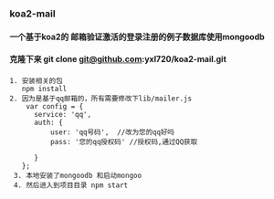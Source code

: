 ### koa2-mail
#### 一个基于koa2的 邮箱验证激活的登录注册的例子数据库使用mongoodb

#### 克隆下来 git clone git@github.com:yxl720/koa2-mail.git
```
1. 安装相关的包
   npm install 
2. 因为是基于qq邮箱的，所有需要修改下lib/mailer.js
    var config = {
      service: 'qq',
      auth: {
          user: 'qq号码',  //改为您的qq好吗
          pass: '您的qq授权码' //授权码,通过QQ获取

      }
   };
 3. 本地安装了mongoodb 和启动mongoo
 4. 然后进入到项目目录 npm start
```
